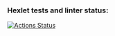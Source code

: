### Hexlet tests and linter status:
[![Actions Status](https://github.com/vNikitosik/java-project-lvl1/actions/workflows/hexlet-check.yml/badge.svg)](https://github.com/vNikitosik/java-project-lvl1/actions)